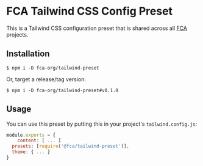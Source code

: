 # FCA Tailwind CSS Config Preset

This is a Tailwind CSS configuration preset that is shared across all [FCA](https://fca.org) projects.

## Installation

```shell
$ npm i -D fca-org/tailwind-preset
```

Or, target a release/tag version:

```shell
$ npm i -D fca-org/tailwind-preset#v0.1.0
```

## Usage

You can use this preset by putting this in your project's `tailwind.config.js`:

```js
module.exports = {
	content: [ ... ]
  presets: [require('@fca/tailwind-preset')],
  theme: { ... }
}
```
